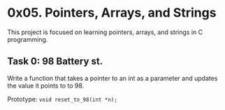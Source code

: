 # 0x05. Pointers, Arrays, and Strings

This project is focused on learning pointers, arrays, and strings in C programming.

## Task 0: 98 Battery st.

Write a function that takes a pointer to an int as a parameter and updates the value it points to to 98.

Prototype: `void reset_to_98(int *n);`

